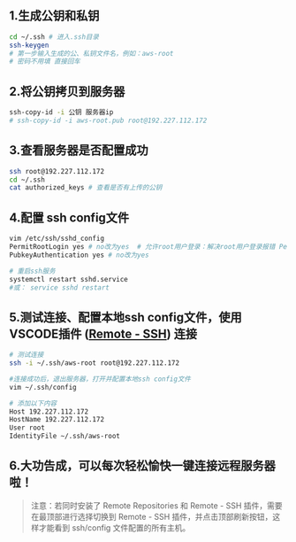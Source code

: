 ## 1.生成公钥和私钥

```zsh
cd ~/.ssh # 进入.ssh目录
ssh-keygen
# 第一步输入生成的公、私钥文件名，例如：aws-root
# 密码不用填 直接回车
```

## 2.将公钥拷贝到服务器

```zsh
ssh-copy-id -i 公钥 服务器ip
# ssh-copy-id -i aws-root.pub root@192.227.112.172
```

## 3.查看服务器是否配置成功

```zsh
ssh root@192.227.112.172
cd ~/.ssh
cat authorized_keys # 查看是否有上传的公钥
```

## 4.配置 ssh config文件

```zsh
vim /etc/ssh/sshd_config
PermitRootLogin yes # no改为yes  # 允许root用户登录：解决root用户登录报错 Permission denied 问题
PubkeyAuthentication yes # no改为yes

# 重启ssh服务
systemctl restart sshd.service
#或： service sshd restart
```

## 5.测试连接、配置本地ssh config文件，使用 VSCODE插件 ([Remote - SSH](https://marketplace.visualstudio.com/items?itemName=ms-vscode-remote.remote-ssh)) 连接

```zsh
# 测试连接
ssh -i ~/.ssh/aws-root root@192.227.112.172

#连接成功后，退出服务器，打开并配置本地ssh config文件
vim ~/.ssh/config

# 添加以下内容
Host 192.227.112.172
HostName 192.227.112.172
User root
IdentityFile ~/.ssh/aws-root

```

## 6.大功告成，可以每次轻松愉快一键连接远程服务器啦！

> 注意：若同时安装了 Remote Repositories 和 Remote - SSH 插件，需要在最顶部进行选择切换到 Remote - SSH 插件，并点击顶部刷新按钮，这样才能看到 ssh/config 文件配置的所有主机。
